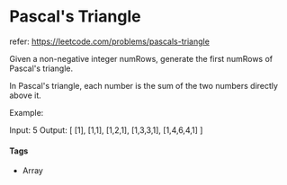 

# Pascal&#39;s Triangle
refer: https://leetcode.com/problems/pascals-triangle

Given a non-negative integer numRows, generate the first numRows of Pascal&#39;s triangle.


In Pascal&#39;s triangle, each number is the sum of the two numbers directly above it.

Example:

Input: 5
Output:
[
     [1],
    [1,1],
   [1,2,1],
  [1,3,3,1],
 [1,4,6,4,1]
]




#### Tags

- Array




